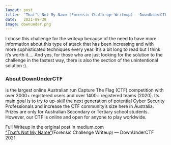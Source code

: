 ```yaml
---
layout: post
title:  "That’s Not My Name (Forensic Challenge Writeup) — DownUnderCTF 2021."
date:   2021-09-30
image: downunder.png
---
```


<p class="intro"><span class="dropcap">I</span> chose this challenge for the writeup because of the need to have more information about this type of attack that has been increasing and with more sophisticated techniques every year. It’s a bit long to read but I think it’s worth it…. And yes, for those who are just looking for the solution to the challenge in the fastest way, there is also the section of the unintentional solution :).</p>

### About DownUnderCTF 
is the largest online Australian run Capture The Flag (CTF) competition with over 3000+ registered users and over 1400+ registered teams (2020). Its main goal is to try to up-skill the next generation of potential Cyber Security Professionals and increase the CTF community’s size here in Australia. Prizes are only for Australian Secondary or Tertiary school students. However, our CTF is online and open for anyone to play worldwide.

Full Writeup in the original post in medium.com  
[“That’s Not My Name”](https://medium.com/@leonuz/thats-not-my-name-forensic-challenge-writeup-downunderctf-2021-cc8211b6f60b)(Forensic Challenge Writeup) — DownUnderCTF 2021.




